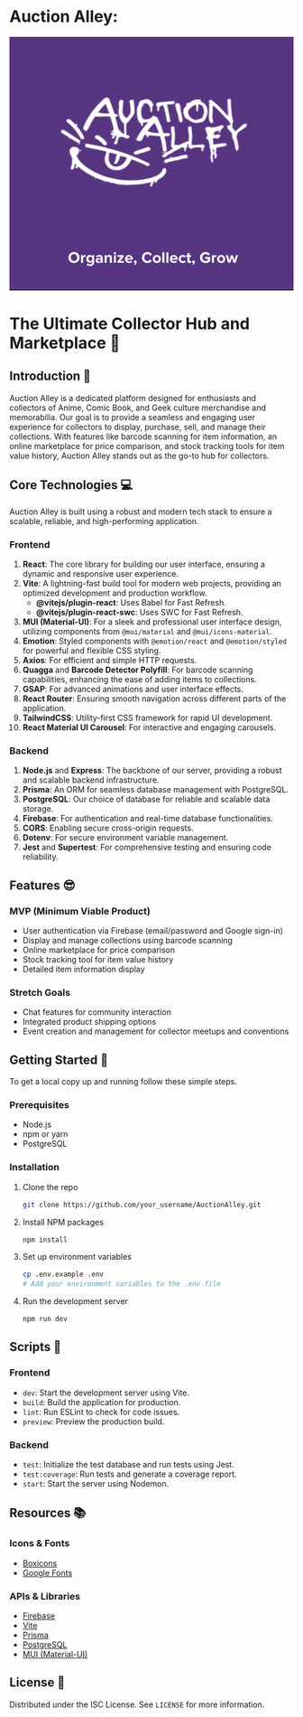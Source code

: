 # Auction Alley: 

![Auction_Alley_Banner](/src/assets/Project_Imgs/Auction_Alley_Banner.png)

# The Ultimate Collector Hub and Marketplace 🚀

## Introduction 📝

Auction Alley is a dedicated platform designed for enthusiasts and collectors of Anime, Comic Book, and Geek culture merchandise and memorabilia. Our goal is to provide a seamless and engaging user experience for collectors to display, purchase, sell, and manage their collections. With features like barcode scanning for item information, an online marketplace for price comparison, and stock tracking tools for item value history, Auction Alley stands out as the go-to hub for collectors.

## Core Technologies 💻

Auction Alley is built using a robust and modern tech stack to ensure a scalable, reliable, and high-performing application.

### Frontend

1. **React**: The core library for building our user interface, ensuring a dynamic and responsive user experience.
2. **Vite**: A lightning-fast build tool for modern web projects, providing an optimized development and production workflow.
   - **@vitejs/plugin-react**: Uses Babel for Fast Refresh.
   - **@vitejs/plugin-react-swc**: Uses SWC for Fast Refresh.
3. **MUI (Material-UI)**: For a sleek and professional user interface design, utilizing components from `@mui/material` and `@mui/icons-material`.
4. **Emotion**: Styled components with `@emotion/react` and `@emotion/styled` for powerful and flexible CSS styling.
5. **Axios**: For efficient and simple HTTP requests.
6. **Quagga** and **Barcode Detector Polyfill**: For barcode scanning capabilities, enhancing the ease of adding items to collections.
7. **GSAP**: For advanced animations and user interface effects.
8. **React Router**: Ensuring smooth navigation across different parts of the application.
9. **TailwindCSS**: Utility-first CSS framework for rapid UI development.
10. **React Material UI Carousel**: For interactive and engaging carousels.

### Backend

1. **Node.js** and **Express**: The backbone of our server, providing a robust and scalable backend infrastructure.
2. **Prisma**: An ORM for seamless database management with PostgreSQL.
3. **PostgreSQL**: Our choice of database for reliable and scalable data storage.
4. **Firebase**: For authentication and real-time database functionalities.
5. **CORS**: Enabling secure cross-origin requests.
6. **Dotenv**: For secure environment variable management.
7. **Jest** and **Supertest**: For comprehensive testing and ensuring code reliability.

## Features 😎

### MVP (Minimum Viable Product)
- User authentication via Firebase (email/password and Google sign-in)
- Display and manage collections using barcode scanning
- Online marketplace for price comparison
- Stock tracking tool for item value history
- Detailed item information display

### Stretch Goals
- Chat features for community interaction
- Integrated product shipping options
- Event creation and management for collector meetups and conventions

## Getting Started 🚀

To get a local copy up and running follow these simple steps.

### Prerequisites

- Node.js
- npm or yarn
- PostgreSQL

### Installation

1. Clone the repo
   ```sh
   git clone https://github.com/your_username/AuctionAlley.git
    ```
2. Install NPM packages
    ```sh
    npm install
    ```
3. Set up environment variables
    ```sh
    cp .env.example .env
    # Add your environment variables to the .env file
    ```
4. Run the development server
    ```sh
    npm run dev
    ```

## Scripts 📜

### Frontend
- `dev`: Start the development server using Vite.
- `build`: Build the application for production.
- `lint`: Run ESLint to check for code issues.
- `preview`: Preview the production build.

### Backend
- `test`: Initialize the test database and run tests using Jest.
- `test:coverage`: Run tests and generate a coverage report.
- `start`: Start the server using Nodemon.

## Resources 📚

### Icons & Fonts
- [Boxicons](https://boxicons.com/)
- [Google Fonts](https://fonts.google.com/)

### APIs & Libraries
- [Firebase](https://firebase.google.com/)
- [Vite](https://vitejs.dev/)
- [Prisma](https://www.prisma.io/)
- [PostgreSQL](https://www.postgresql.org/)
- [MUI (Material-UI)](https://mui.com/)

## License 📄

Distributed under the ISC License. See `LICENSE` for more information.
